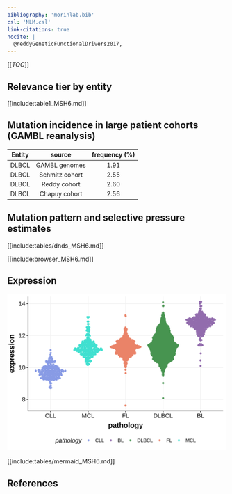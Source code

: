 ```yaml
---
bibliography: 'morinlab.bib'
csl: 'NLM.csl'
link-citations: true
nocite: |
  @reddyGeneticFunctionalDrivers2017, 
---
```

[[_TOC_]]


## Relevance tier by entity

[[include:table1_MSH6.md]]

## Mutation incidence in large patient cohorts (GAMBL reanalysis)

|Entity|source        |frequency (%)|
|:------:|:--------------:|:-------------:|
|DLBCL |GAMBL genomes |1.91         |
|DLBCL |Schmitz cohort|2.55         |
|DLBCL |Reddy cohort  |2.60         |
|DLBCL |Chapuy cohort |2.56         |

## Mutation pattern and selective pressure estimates

[[include:tables/dnds_MSH6.md]]




[[include:browser_MSH6.md]]

## Expression
![](images/gene_expression/MSH6_by_pathology.svg)
<!-- ORIGIN: reddyGeneticFunctionalDrivers2017 -->
<!-- DLBCL: reddyGeneticFunctionalDrivers2017 -->

[[include:tables/mermaid_MSH6.md]]

## References

